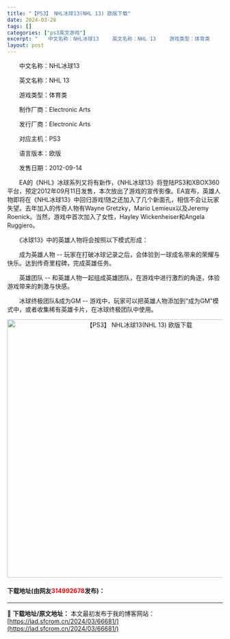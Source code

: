 ```yaml
---
title: "【PS3】 NHL冰球13(NHL 13) 欧版下载"
date: 2024-03-28
tags: []
categories: ["ps3英文游戏"]
excerpt: "　　中文名称：NHL冰球13 　　英文名称：NHL 13 　　游戏类型：体育类 　　制作厂商：Electronic Arts 　　发行厂商：Electronic Arts 　　对应主机：PS3 　　语言版本：欧版 　　发售日期：2012-09-14 　　EA的《NHL》冰球系列又将有新作，《NHL冰&hellip;"
layout: post
---
```


 <p>　　中文名称：NHL冰球13</p> <p>　　英文名称：NHL 13</p> <p>　　游戏类型：体育类</p> <p>　　制作厂商：Electronic Arts</p> <p>　　发行厂商：Electronic Arts</p> <p>　　对应主机：PS3</p> <p>　　语言版本：欧版</p> <p>　　发售日期：2012-09-14</p> <p>　　EA的《NHL》冰球系列又将有新作，《NHL冰球13》将登陆PS3和XBOX360平台，预定2012年09月11日发售，本次放出了游戏的宣传影像。EA宣布，英雄人物即将在《NHL冰球13》中回归游戏!随之还加入了几个新面孔，相信不会让玩家失望。去年加入的传奇人物有Wayne Gretzky，Mario Lemieux以及Jeremy Roenick。当然，游戏中首次加入了女性，Hayley Wickenheiser和Angela Ruggiero。</p> <p>　　《冰球13》中的英雄人物将会按照以下模式形成：</p> <p>　　成为英雄人物 -- 玩家在打破冰球记录之后，会体验到一球成名带来的荣耀与快乐。达到传奇里程碑，完成英雄任务。</p> <p>　　英雄团队 -- 和英雄人物一起组成英雄团队，在游戏中进行激烈的角逐，体验游戏带来的刺激与快感。</p> <p>　　冰球终极团队&amp;成为GM -- 游戏中，玩家可以把英雄人物添加到&ldquo;成为GM&rdquo;模式中，或者收集稀有英雄卡片，在冰球终极团队中使用。</p> <p align="center"><img align="" border="0" src="https://lad.sfcrom.cn/wp-content/uploads/2024/03/20240328_66051bedd9258.jpg" width="602" alt="【PS3】 NHL冰球13(NHL 13) 欧版下载" /></p> <p><h4>下载地址(由网友<font color="red">314992678</font>发布)：</h4></p> 

---
📖 **下载地址/原文地址：** 本文最初发布于我的博客网站：[https://lad.sfcrom.cn/2024/03/66681/](https://lad.sfcrom.cn/2024/03/66681/)

